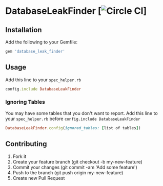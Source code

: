 # DatabaseLeakFinder [![Circle CI](https://circleci.com/gh/vitalinfo/database_leak_finder.svg?style=svg)]


## Installation

Add the following to your Gemfile:
```ruby
gem 'database_leak_finder'
```

## Usage

Add this line to your `spec_helper.rb`
```ruby
config.include DatabaseLeakFinder
```

### Ignoring Tables
You may have some tables that you don't want to report.
Add this line to your `spec_helper.rb` before `config.include DatabaseLeakFinder`
```ruby
DatabaseLeakFinder.config(ignored_tables: [list of tables])
```

## Contributing
1. Fork it
2. Create your feature branch (git checkout -b my-new-feature)
3. Commit your changes (git commit -am 'Add some feature')
4. Push to the branch (git push origin my-new-feature)
5. Create new Pull Request

